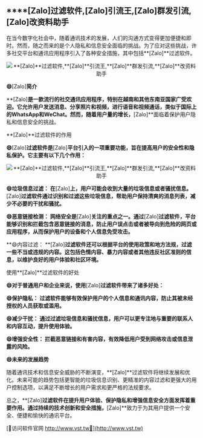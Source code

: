 ## ****[Zalo]**过滤软件,**[Zalo]**引流王,**[Zalo]**群发引流,**[Zalo]**改资料助手**

在当今数字化社会中，随着通讯技术的发展，人们的沟通方式变得更加便捷和即时。然而，随之而来的是个人隐私和信息安全面临的挑战。为了应对这些挑战，许多社交平台和通讯应用程序引入了各种安全措施，其中包括**[Zalo]**过滤软件。

 <center><img src="https://vst.tw/MP4/tuiguang/png/5.png" alt="**[Zalo]**过滤软件,**[Zalo]**引流王,**[Zalo]**群发引流,**[Zalo]**改资料助手"></center>

**😄**[Zalo]**简介**

**[Zalo]**是一款流行的社交通讯应用程序，特别在越南和其他东南亚国家广受欢迎。它允许用户发送消息、分享照片和视频，进行语音和视频通话，类似于国际上的WhatsApp和WeChat。然而，随着用户量的增长，**[Zalo]**面临着保护用户隐私和信息安全的挑战。

**[Zalo]**过滤软件的作用

**😄**[Zalo]**过滤软件是**[Zalo]**平台引入的一项重要功能，旨在提高用户的安全性和隐私保护。它主要有以下几个作用：**

 <center><img src="https://vst.tw/MP4/tuiguang/png/5.png" alt="**[Zalo]**过滤软件,**[Zalo]**引流王,**[Zalo]**群发引流,**[Zalo]**改资料助手"></center>

**😄垃圾信息过滤： 在**[Zalo]**上，用户可能会收到大量的垃圾信息或者骚扰信息。**[Zalo]**过滤软件通过识别和过滤这些垃圾信息，帮助用户保持清爽的消息列表，减少不必要的干扰和骚扰。**

**😄恶意链接检测： 网络安全是**[Zalo]**关注的重点之一。通过**[Zalo]**过滤软件，平台能够识别和拦截包含恶意链接的消息，防止用户误点击或者被导向到危险的网页或应用程序，从而保护用户的设备和个人信息免受攻击。**

**😄内容过滤： **[Zalo]**过滤软件还可以根据平台的使用政策和地方法规，过滤一些不当或违规的内容。这包括色情内容、暴力内容或者其他违反社区准则的信息，以维护良好的用户体验和社区环境。**

使用**[Zalo]**过滤软件的好处

**😄对于普通用户和企业来说，使用**[Zalo]**过滤软件带来了诸多好处：**

**😄保护隐私： 过滤软件能够有效保护用户的个人信息和通讯内容，防止其被未经授权的人员获取或滥用。**

**😄减少干扰： 通过过滤垃圾信息和骚扰信息，用户可以更专注地与重要的联系人和内容互动，提升使用体验。**

**😄增强安全性： 拦截恶意链接和有害内容，有效降低用户受到网络攻击或信息泄露的风险。**

**😄未来的发展趋势**

随着通讯技术和信息安全威胁的不断演变，**[Zalo]**过滤软件将继续发展和优化。未来可能的趋势包括更智能的垃圾信息识别、更精准的内容过滤和更强大的用户控制选项，以满足不断增长的用户需求和更严格的法规要求。

总之，**[Zalo]**过滤软件在提升用户体验、保护隐私和增强信息安全方面发挥着重要作用。通过持续的技术创新和安全措施，**[Zalo]**致力于为其用户提供一个安全、便捷和愉快的通讯平台。


[👻访问软件官网 http://www.vst.tw👻](http://www.vst.tw)
